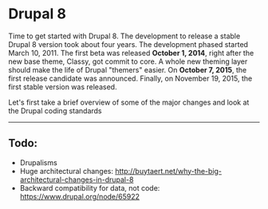 # Drupal 8

Time to get started with Drupal 8. The development to release a stable Drupal 8 version took about four years. The development phased started March 10, 2011. The first beta was released **October 1, 2014**, right after the new base theme, Classy, got commit to core. A whole new theming layer should make the life of Drupal "themers" easier. On **October 7, 2015**, the first release candidate was announced. Finally, on November 19, 2015, the first stable version was released.

Let's first take a brief overview of some of the major changes and look at the Drupal coding standards

----

## Todo:

- Drupalisms
- Huge architectural changes: http://buytaert.net/why-the-big-architectural-changes-in-drupal-8
- Backward compatibility for data, not code: https://www.drupal.org/node/65922
